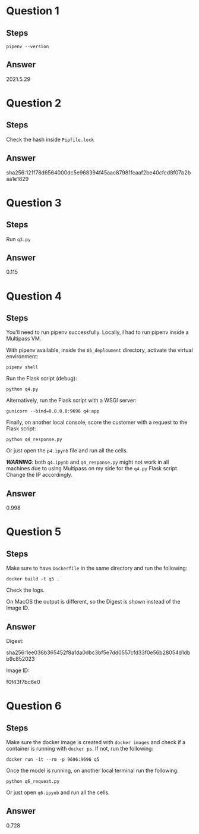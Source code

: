 # Question 1
## Steps

`pipenv --version`

## Answer
2021.5.29

# Question 2
## Steps
Check the hash inside `Pipfile.lock`
## Answer
sha256:121f78d6564000dc5e968394f45aac87981fcaaf2be40cfcd8f07b2baa1e1829

# Question 3
## Steps
Run `q3.py`
## Answer
0.115

# Question 4
## Steps
You'll need to run pipenv successfully. Locally, I had to run pipenv inside a Multipass VM.

With pipenv available, inside the `05_deploument` directory, activate the virtual environment:

`pipenv shell`

Run the Flask script (debug):

`python q4.py`

Alternatively, run the Flask script with a WSGI server:

`gunicorn --bind=0.0.0.0:9696 q4:app`

Finally, on another local console, score the customer with a request to the Flask script:

`python q4_response.py`

Or just open the `p4.ipynb` file and run all the cells.

***WARNING***: both `q4.ipynb` and `q4_response.py` might not work in all machines due to using Multipass on my side for the `q4.py` Flask script. Change the IP accordingly.

## Answer

0.998

# Question 5

## Steps
Make sure to have `Dockerfile` in the same directory and run the following:

`docker build -t q5 .`

Check the logs.

On MacOS the output is different, so the Digest is shown instead of the Image ID.
## Answer
Digest:

sha256:1ee036b365452f8a1da0dbc3bf5e7dd0557cfd33f0e56b28054d1dbb9c852023

Image ID:

f0f43f7bc6e0

# Question 6

## Steps
Make sure the docker image is created with `docker images` and check if a container is running with `docker ps`. If not, run the following:

`docker run -it --rm -p 9696:9696 q5`

Once the model is running, on another local terminal run the following:

`python q6_request.py`

Or just open `q6.ipynb` and run all the cells.
## Answer

0.728